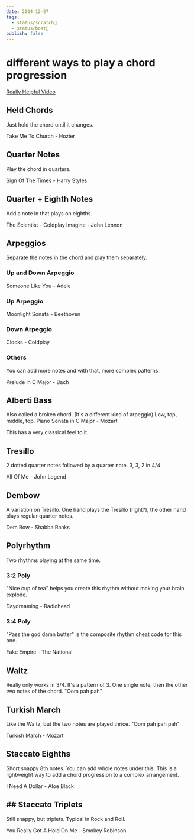 ```yaml
---
date: 2024-12-27
tags:
  - status/scratch📝
  - status/boat🚤
publish: false
---
```

# different ways to play a chord progression

[Really Helpful Video](https://www.youtube.com/watch?v=7kgH0OFbnyo)


## Held Chords
Just hold the chord until it changes.

Take Me To Church - Hozier

## Quarter Notes
Play the chord in quarters.

Sign Of The Times - Harry Styles

## Quarter + Eighth Notes
Add a note in that plays on eighths.

The Scientist - Coldplay
Imagine - John Lennon

## Arpeggios
Separate the notes in the chord and play them separately.

### Up and Down Arpeggio
Someone Like You - Adele

### Up Arpeggio
Moonlight Sonata - Beethoven

### Down Arpeggio
Clocks - Coldplay

### Others
You can add more notes and with that, more complex patterns.

Prelude in C Major - Bach


## Alberti Bass
Also called a broken chord. (It's a different kind of arpeggio)
Low, top, middle, top.
Piano Sonata in C Major - Mozart

This has a very classical feel to it.


## Tresillo
2 dotted quarter notes followed by a quarter note.
3, 3, 2 in 4/4

All Of Me - John Legend


## Dembow
A variation on Tresillo. 
One hand plays the Tresillo (right?), the other hand plays regular quarter notes.

Dem Bow - Shabba Ranks


## Polyrhythm
Two rhythms playing at the same time.


### 3:2 Poly
"Nice cup of tea" helps you create this rhythm without making your brain explode.

Daydreaming - Radiohead


### 3:4 Poly
"Pass the god damn butter" is the composite rhythm cheat code for this one.

Fake Empire - The National


## Waltz
Really only works in 3/4.
It's a pattern of 3.
One single note, then the other two notes of the chord.
"Oom pah pah"

## Turkish March
Like the Waltz, but the two notes are played thrice.
"Oom pah pah pah"

Turkish March - Mozart


## Staccato Eighths
Short snappy 8th notes.
You can add whole notes under this.
This is a lightweight way to add a chord progression to a complex arrangement.

I Need A Dollar - Aloe Black

## ## Staccato Triplets
Still snappy, but triplets. Typical in Rock and Roll.

You Really Got A Hold On Me - Smokey Robinson






